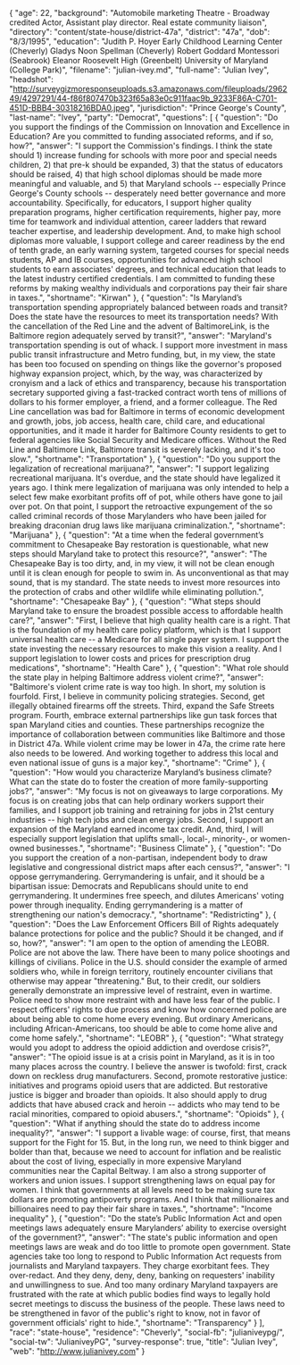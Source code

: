 {
  "age": 22,
  "background": "Automobile marketing  Theatre - Broadway credited Actor, Assistant play director.  Real estate community liaison",
  "directory": "content/state-house/district-47a",
  "district": "47a",
  "dob": "8/3/1995",
  "education": "Judith P. Hoyer Early Childhood Learning Center (Cheverly) Gladys Noon Spellman (Cheverly) Robert Goddard Montessori (Seabrook) Eleanor Roosevelt High (Greenbelt) University of Maryland (College Park)",
  "filename": "julian-ivey.md",
  "full-name": "Julian Ivey",
  "headshot": "http://surveygizmoresponseuploads.s3.amazonaws.com/fileuploads/296249/4297291/44-f86f807470b323f65a83e0c911faac9b_9233F86A-C701-451D-BBB4-30318216BDA0.jpeg",
  "jurisdiction": "Prince George's County",
  "last-name": "Ivey",
  "party": "Democrat",
  "questions": [
    {
      "question": "Do you support the findings of the Commission on Innovation and Excellence in Education? Are you committed to funding associated reforms, and if so, how?",
      "answer": "I support the Commission's findings. I think the state should 1) increase funding for schools with more poor and special needs children, 2) that pre-k should be expanded, 3) that the status of educators should be raised, 4) that high school diplomas should be made more meaningful and valuable, and 5) that Maryland schools -- especially Prince George's County schools -- desperately need better governance and more accountability. Specifically, for educators, I support higher quality preparation programs, higher certification requirements, higher pay, more time for teamwork and individual attention, career ladders that reward teacher expertise, and leadership development. And, to make high school diplomas more valuable, I support college and career readiness by the end of tenth grade, an early warning system, targeted courses for special needs students, AP and IB courses, opportunities for advanced high school students to earn associates' degrees, and technical education that leads to the latest industry certified credentials.  I am committed to funding these reforms by making wealthy individuals and corporations pay their fair share in taxes.",
      "shortname": "Kirwan"
    },
    {
      "question": "Is Maryland’s transportation spending appropriately balanced between roads and transit? Does the state have the resources to meet its transportation needs? With the cancellation of the Red Line and the advent of BaltimoreLink, is the Baltimore region adequately served by transit?",
      "answer": "Maryland's transportation spending is out of whack. I support more investment in mass public transit infrastructure and Metro funding, but, in my view, the state has been too focused on spending on things like the governor's proposed highway expansion project, which, by the way, was characterized by cronyism and a lack of ethics and transparency, because his transportation secretary supported giving a fast-tracked contract worth tens of millions of dollars to his former employer, a friend, and a former colleague. The Red Line cancellation was bad for Baltimore in terms of economic development and growth, jobs, job access, health care, child care, and educational opportunities, and it made it harder for Baltimore County residents to get to federal agencies like Social Security and Medicare offices. Without the Red Line and Baltimore Link, Baltimore transit is severely lacking, and it's too slow.",
      "shortname": "Transportation"
    },
    {
      "question": "Do you support the legalization of recreational marijuana?",
      "answer": "I support legalizing recreational marijuana. It's overdue, and the state should have legalized it years ago. I think mere legalization of marijuana was only intended to help a select few make exorbitant profits off of pot, while others have gone to jail over pot. On that point, I support the retroactive expungement of the so called criminal records of those Marylanders who have been jailed for breaking draconian drug laws like marijuana criminalization.",
      "shortname": "Marijuana"
    },
    {
      "question": "At a time when the federal government’s commitment to Chesapeake Bay restoration is questionable, what new steps should Maryland take to protect this resource?",
      "answer": "The Chesapeake Bay is too dirty, and, in my view, it will not be clean enough until it is clean enough for people to swim in. As unconventional as that may sound, that is my standard. The state needs to invest more resources into the protection of crabs and other wildlife while eliminating pollution.",
      "shortname": "Chesapeake Bay"
    },
    {
      "question": "What steps should Maryland take to ensure the broadest possible access to affordable health care?",
      "answer": "First, I believe that high quality health care is a right. That is the foundation of my health care policy platform, which is that I support universal health care -- a Medicare for all single payer system. I support the state investing the necessary resources to make this vision a reality. And I support legislation to lower costs and prices for prescription drug medications",
      "shortname": "Health Care"
    },
    {
      "question": "What role should the state play in helping Baltimore address violent crime?",
      "answer": "Baltimore's violent crime rate is way too high. In short, my solution is fourfold. First, I believe in community policing strategies. Second, get illegally obtained firearms off the streets. Third, expand the Safe Streets program. Fourth, embrace external partnerships like gun task forces that span Maryland cities and counties. These partnerships recognize the importance of collaboration between communities like Baltimore and those in District 47a. While violent crime may be lower in 47a, the crime rate here also needs to be lowered. And working together to address this local and even national issue of guns is a major key.",
      "shortname": "Crime"
    },
    {
      "question": "How would you characterize Maryland’s business climate? What can the state do to foster the creation of more family-supporting jobs?",
      "answer": "My focus is not on giveaways to large corporations. My focus is on creating jobs that can help ordinary workers support their families, and I support job training and retraining for jobs in 21st century industries -- high tech jobs and clean energy jobs. Second, I support an expansion of the Maryland earned income tax credit. And, third, I will especially support legislation that uplifts small-, local-, minority-, or women-owned businesses.",
      "shortname": "Business Climate"
    },
    {
      "question": "Do you support the creation of a non-partisan, independent body to draw legislative and congressional district maps after each census?",
      "answer": "I oppose gerrymandering. Gerrymandering is unfair, and it should be a bipartisan issue: Democrats and Republicans should unite to end gerrymandering. It undermines free speech, and dilutes Americans' voting power through inequality. Ending gerrymandering is a matter of strengthening our nation's democracy.",
      "shortname": "Redistricting"
    },
    {
      "question": "Does the Law Enforcement Officers Bill of Rights adequately balance protections for police and the public? Should it be changed, and if so, how?",
      "answer": "I am open to the option of amending the LEOBR. Police are not above the law. There have been to many police shootings and killings of civilians. Police in the U.S. should consider the example of armed soldiers who, while in foreign territory, routinely encounter civilians that otherwise may appear \"threatening.\" But, to their credit, our soldiers generally demonstrate an impressive level of restraint, even in wartime. Police need to show more restraint with and have less fear of the public. I respect officers' rights to due process and know how concerned police are about being able to come home every evening. But ordinary Americans, including African-Americans, too should be able to come home alive and come home safely.",
      "shortname": "LEOBR"
    },
    {
      "question": "What strategy would you adopt to address the opioid addiction and overdose crisis?",
      "answer": "The opioid issue is at a crisis point in Maryland, as it is in too many places across the country. I believe the answer is twofold: first, crack down on reckless drug manufacturers. Second, promote restorative justice: initiatives and programs opioid users that are addicted. But restorative justice is bigger and broader than opioids. It also should apply to drug addicts that have abused crack and heroin -- addicts who may tend to be racial minorities, compared to opioid abusers.",
      "shortname": "Opioids"
    },
    {
      "question": "What if anything should the state do to address income inequality?",
      "answer": "I support a livable wage: of course, first, that means support for the Fight for 15. But, in the long run, we need to think bigger and bolder than that, because we need to account for inflation and be realistic about the cost of living, especially in more expensive Maryland communities near the Capital Beltway. I am also a strong supporter of workers and union issues. I support strengthening laws on equal pay for women. I think that governments at all levels need to be making sure tax dollars are promoting antipoverty programs. And I think that millionaires and billionaires need to pay their fair share in taxes.",
      "shortname": "Income inequality"
    },
    {
      "question": "Do the state’s Public Information Act and open meetings laws adequately ensure Marylanders’ ability to exercise oversight of the government?",
      "answer": "The state's public information and open meetings laws are weak and do too little to promote open government. State agencies take too long to respond to Public Information Act requests from journalists and Maryland taxpayers. They charge exorbitant fees. They over-redact. And they deny, deny, deny, banking on requesters' inability and unwillingness to sue. And too many ordinary Maryland taxpayers are frustrated with the rate at which public bodies find ways to legally hold secret meetings to discuss the business of the people. These laws need to be strengthened in favor of the public's right to know, not in favor of government officials' right to hide.",
      "shortname": "Transparency"
    }
  ],
  "race": "state-house",
  "residence": "Cheverly",
  "social-fb": "julianiveypg/",
  "social-tw": "JulianiveyPG",
  "survey-response": true,
  "title": "Julian Ivey",
  "web": "http://www.julianivey.com"
}
